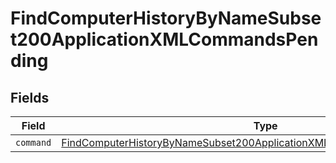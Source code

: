 # FindComputerHistoryByNameSubset200ApplicationXMLCommandsPending


## Fields

| Field                                                                                                                                                                       | Type                                                                                                                                                                        | Required                                                                                                                                                                    | Description                                                                                                                                                                 |
| --------------------------------------------------------------------------------------------------------------------------------------------------------------------------- | --------------------------------------------------------------------------------------------------------------------------------------------------------------------------- | --------------------------------------------------------------------------------------------------------------------------------------------------------------------------- | --------------------------------------------------------------------------------------------------------------------------------------------------------------------------- |
| `command`                                                                                                                                                                   | [FindComputerHistoryByNameSubset200ApplicationXMLCommandsPendingCommand](../../models/operations/findcomputerhistorybynamesubset200applicationxmlcommandspendingcommand.md) | :heavy_minus_sign:                                                                                                                                                          | N/A                                                                                                                                                                         |